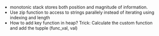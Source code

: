 - monotonic stack stores both position and magnitude of information.
- Use zip function to access to strings parallely instead of iterating using indexing and length
- How to add key function in heap?
  Trick: Calculate the custom function and add the tupple (func_val, val)